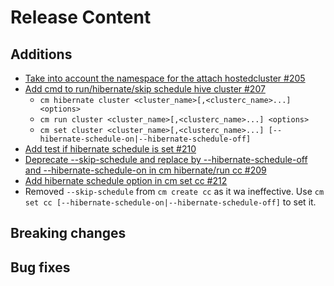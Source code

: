 [comment]: # ( Copyright Contributors to the Open Cluster Management project )
# Release Content
## Additions

- [Take into account the namespace for the attach hostedcluster #205](https://github.com/stolostron/cm-cli/issues/205)
- [Add cmd to run/hibernate/skip schedule hive cluster #207](https://github.com/stolostron/cm-cli/issues/207)
    - `cm hibernate cluster <cluster_name>[,<clusterc_name>...] <options>`
    - `cm run cluster <cluster_name>[,<clusterc_name>...] <options>`
    - `cm set cluster <cluster_name>[,<clusterc_name>...] [--hibernate-schedule-on|--hibernate-schedule-off]`
- [Add test if hibernate schedule is set #210](https://github.com/stolostron/cm-cli/issues/210)
- [Deprecate --skip-schedule and replace by --hibernate-schedule-off and --hibernate-schedule-on in cm hibernate/run cc #209](https://github.com/stolostron/cm-cli/issues/209)
- [Add hibernate schedule option in cm set cc #212](https://github.com/stolostron/cm-cli/issues/212)
- Removed `--skip-schedule` from `cm create cc` as it wa ineffective. Use `cm set cc [--hibernate-schedule-on|--hibernate-schedule-off]` to set it.

## Breaking changes

## Bug fixes

